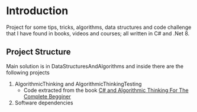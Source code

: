 # Introduction 
Project for some tips, tricks, algorithms, data structures and code challenge that I have found in books, videos and courses; all written in C# and .Net 8. 

## Project Structure
Main solution is in DataStructuresAndAlgorithms and inside there are the following projects
1.	AlgorithmicThinking and AlgorithmicThinkingTesting
    - Code extracted from the book [C# and Algorithmic Thinking For The Complete Begginer](https://www.packtpub.com/en-us/product/c-and-algorithmic-thinking-for-the-complete-beginner-9781836205623?srsltid=AfmBOoqrTpQb-dwaCRvphu00JylHWWN1s2LPDzL8W5onZ7-B0uzjNOFY)
2.	Software dependencies
 